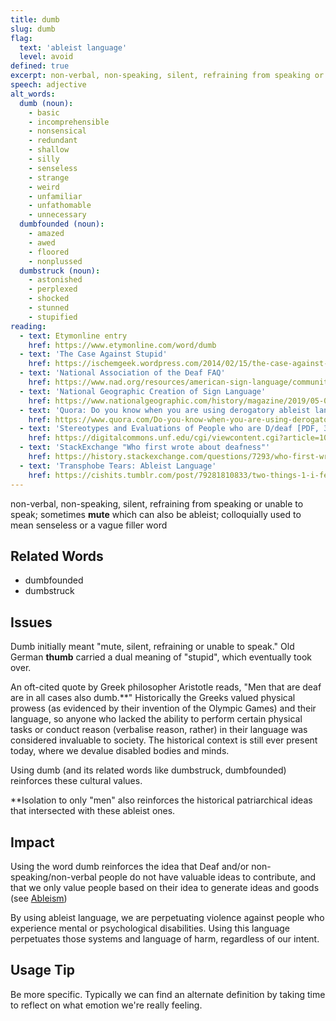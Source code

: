 ```yaml
---
title: dumb
slug: dumb
flag:
  text: 'ableist language'
  level: avoid
defined: true
excerpt: non-verbal, non-speaking, silent, refraining from speaking or unable to speak; sometimes __mute__ which can also be ableist; colloquially used to mean unintelligent or senseless
speech: adjective
alt_words:
  dumb (noun):
    - basic
    - incomprehensible
    - nonsensical
    - redundant
    - shallow
    - silly
    - senseless
    - strange
    - weird
    - unfamiliar
    - unfathomable
    - unnecessary
  dumbfounded (noun):
    - amazed
    - awed
    - floored
    - nonplussed
  dumbstruck (noun):
    - astonished
    - perplexed
    - shocked
    - stunned
    - stupified
reading:
  - text: Etymonline entry
    href: https://www.etymonline.com/word/dumb
  - text: 'The Case Against Stupid'
    href: https://ischemgeek.wordpress.com/2014/02/15/the-case-against-stupid/
  - text: 'National Association of the Deaf FAQ'
    href: https://www.nad.org/resources/american-sign-language/community-and-culture-frequently-asked-questions/
  - text: 'National Geographic Creation of Sign Language'
    href: https://www.nationalgeographic.com/history/magazine/2019/05-06/creation-of-sign-language/
  - text: 'Quora: Do you know when you are using derogatory ableist language'
    href: https://www.quora.com/Do-you-know-when-you-are-using-derogatory-ableist-language/answer/Jayden-Brunner
  - text: 'Stereotypes and Evaluations of People who are D/deaf [PDF, 363KB]'
    href: https://digitalcommons.unf.edu/cgi/viewcontent.cgi?article=1020&context=honors
  - text: 'StackExchange "Who first wrote about deafness"'
    href: https://history.stackexchange.com/questions/7293/who-first-wrote-about-deafness
  - text: 'Transphobe Tears: Ableist Language'
    href: https://cishits.tumblr.com/post/79281810833/two-things-1-i-feel-like-ableist-language-is-harder
---
```


non-verbal, non-speaking, silent, refraining from speaking or unable to speak; sometimes **mute** which can also be ableist; colloquially used to mean senseless or a vague filler word

## Related Words

- dumbfounded
- dumbstruck

## Issues

Dumb initially meant "mute, silent, refraining or unable to speak." Old German **thumb** carried a dual meaning of "stupid", which eventually took over.

An oft-cited quote by Greek philosopher Aristotle reads, "Men that are deaf are in all cases also dumb.\*\*" Historically the Greeks valued physical prowess (as evidenced by their invention of the Olympic Games) and their language, so anyone who lacked the ability to perform certain physical tasks or conduct reason (verbalise reason, rather) in their language was considered invaluable to society. The historical context is still ever present today, where we devalue disabled bodies and minds.

Using dumb (and its related words like dumbstruck, dumbfounded) reinforces these cultural values.

\*\*Isolation to only "men" also reinforces the historical patriarchical ideas that intersected with these ableist ones.

## Impact

Using the word dumb reinforces the idea that Deaf and/or non-speaking/non-verbal people do not have valuable ideas to contribute, and that we only value people based on their idea to generate ideas and goods (see [Ableism](/definitions/ableism))

By using ableist language, we are perpetuating violence against people who experience mental or psychological disabilities. Using this language perpetuates those systems and language of harm, regardless of our intent.

## Usage Tip

Be more specific. Typically we can find an alternate definition by taking time to reflect on what emotion we're really feeling.
